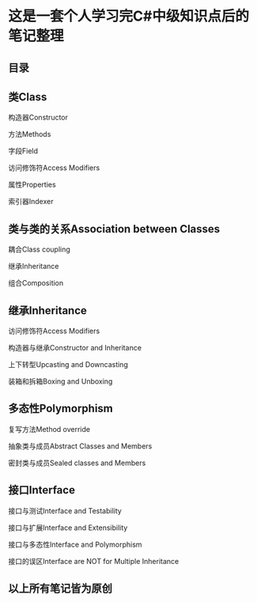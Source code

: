 # 这是一套个人学习完C#中级知识点后的笔记整理

目录
---------------------------------
类Class
---------------------------------
构造器Constructor

方法Methods

字段Field

访问修饰符Access Modifiers

属性Properties

索引器Indexer

类与类的关系Association between Classes
---------------------------------
耦合Class coupling

继承Inheritance

组合Composition

继承Inheritance
---------------------------------
访问修饰符Access Modifiers

构造器与继承Constructor and Inheritance

上下转型Upcasting and Downcasting

装箱和拆箱Boxing and Unboxing

多态性Polymorphism
---------------------------------
复写方法Method override

抽象类与成员Abstract Classes and Members

密封类与成员Sealed classes and Members

接口Interface
---------------------------------
接口与测试Interface and Testability

接口与扩展Interface and Extensibility

接口与多态性Interface and Polymorphism

接口的误区Interface are NOT for Multiple Inheritance

以上所有笔记皆为原创
---------------------------------
